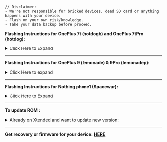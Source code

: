 ~~~
// Disclaimer:
- We're not responsible for bricked devices, dead SD card or anything happens with your device.
- Flash on your own risk/knowledge.
- Take your data backup before proceed.
~~~
<b>Flashing Instructions for OnePlus 7t (hotdogb) and OnePlus 7tPro (hotdog):</b>
<details>
<br>
<summary>Click Here to Expand</summary>

<b> Follow before proceed: </b>
- Backup all your Data
- OxygenOS 12 in both slot
- Gapps included so no need to flash/sideload GApps
- Download Recovery package : [**HERE**](https://sourceforge.net/projects/my-builds/files/Project-Xtended/XT/)
- Download Sideload copy-partition zip [**HERE**](https://sourceforge.net/projects/my-builds/files/Project-Xtended/XT/copy-partitions-20220613-signed.zip/download)

<b> Now start Flashing </b>
1. Reboot to bootloader.
2. flash recovery.img 
3. Reboot to recovery
4. Sideload copy-partition zip by using command *__adb sideload copy-partitions-20220613-signed.zip__*
5. After complete, Back to recovery home page & tap Factory reset > Format data/factory reset
6. Back to recovery home page & tap > Apply update > Apply from ADB
7. Now sideload rom using command *__adb sideload <rom_filename>.zip__*
8. Now reboot to system.

</details>

----

<b>Flashing Instructions for OnePlus 9 (lemonade) & 9Pro (lemonadep):</b>
<details>
<br>
<summary>Click Here to expand</summary>

<b> Follow before proceed: </b>
- Backup all your Data
- It's mandatory to be on C66 firmware
- Gapps included so no need to flash/sideload GApps
- Download Recovery package: [HERE](https://sourceforge.net/projects/my-builds/files/Project-Xtended/XT/)
- Download C66 firmware: [HERE](https://sourceforge.net/projects/my-builds/files/Project-Xtended/XT/)

<b> Now start Flashing </b>
1. Extract recovery package zip
2. Reboot to bootloader & connect your phone to PC
3. Double click on __flash.bat__
4. Now reboot to recovery > advance > fastboot
5. Extract firmware zip, Go to fastbootD mode & double click on __flash.bat__
6. Back to recovery home page & tap Factory reset > Format data/factory reset
6. Back to recovery home page & tap > Apply update > Apply from ADB
7. Now sideload rom using command *__adb sideload <rom_filename>.zip__*
8. Now reboot to system.

</details>

----

<b>Flashing Instructions for Nothing phone1 (Spacewar):</b>
<details>
<br>
<summary>Click Here to Expand</summary>

<b> Follow before proceed: </b>
- Backup all your Data
- Gapps included so no need to flash/sideload GApps
- Recovery Package:[HERE](https://sourceforge.net/projects/my-builds/files/Project-Xtended/XT/Spacewar/Spacewar-RecoveryFlash.zip/download)

<b> Now start Flashing </b>
1. Reboot to bootloader & connect your phone to PC
2. Extract above recovery package
3. Execute flash.bat file
4. Now reboot to recovery
5. Factory reset > Format data/factory reset
6. Back to recovery home page & Apply update > Apply from ADB
7. Open command prompt & sideload rom using command *__adb sideload <rom_filename>.zip__*
8. Reboot

</details>

----

<b>To update ROM :</b>
<details>
<br>
<summary>Already on Xtended and want to update new version:</summary>

1. Reboot to recovery
2. Apply update > Apply from ADB
3. Open command prompt & sideload rom using command *__adb sideload <rom_filename>.zip__*
4. Reboot

<b>Notes:</b>
- Every version isn't upgradable. It depends on system changes, So please follow release post first.
</details>

----

**Get recovery or firmware for your device:** [**HERE**](https://sourceforge.net/projects/my-builds/files/Project-Xtended/XT/)
